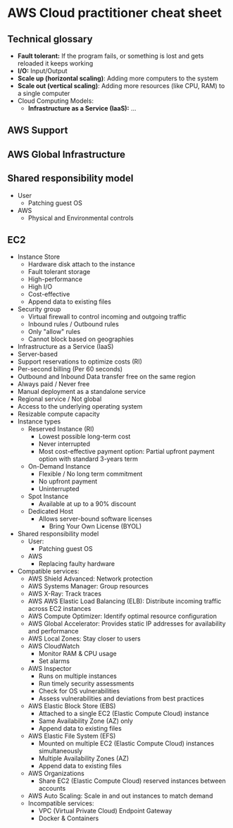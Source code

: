# AWS Cloud practitioner cheat sheet

## Technical glossary
- **Fault tolerant:** If the program fails, or something is lost and gets reloaded it keeps working
- **I/O:** Input/Output
- **Scale up (horizontal scaling)**: Adding more computers to the system
- **Scale out (vertical scaling)**: Adding more resources (like CPU, RAM) to a single computer
- Cloud Computing Models:
  - **Infrastructure as a Service (IaaS):** ...

## AWS Support

##  AWS Global Infrastructure

## Shared responsibility model
   - User
     - Patching guest OS
   - AWS
     - Physical and Environmental controls

## EC2
- Instance Store
  - Hardware disk attach to the instance
  - Fault tolerant storage
  - High-performance
  - High I/O
  - Cost-effective
  - Append data to existing files
- Security group
  - Virtual firewall to control incoming and outgoing traffic
  - Inbound rules / Outbound rules
  - Only "allow" rules
  - Cannot block based on geographies
- Infrastructure as a Service (IaaS)
- Server-based
- Support reservations to optimize costs (RI)
- Per-second billing (Per 60 seconds)
- Outbound and Inbound Data transfer free on the same region
- Always paid / Never free
- Manual deployment as a standalone service
- Regional service / Not global
- Access to the underlying operating system
- Resizable compute capacity
- Instance types
  - Reserved Instance (RI)
    - Lowest possible long-term cost
    - Never interrupted
    - Most cost-effective payment option: Partial upfront payment option with standard 3-years term
  - On-Demand Instance
    - Flexible / No long term commitment
    - No upfront payment
    - Uninterrupted
  - Spot Instance
    - Available at up to a 90% discount
  - Dedicated Host
    - Allows server-bound software licenses
      - Bring Your Own License (BYOL)
- Shared responsibility model
  - User:
    - Patching guest OS
  - AWS
    - Replacing faulty hardware
- Compatible services:
  - AWS Shield Advanced: Network protection
  - AWS Systems Manager: Group resources
  - AWS X-Ray: Track traces
  - AWS AWS Elastic Load Balancing (ELB): Distribute incoming traffic across EC2 instances
  - AWS Compute Optimizer: Identify optimal resource configuration
  - AWS Global Accelerator: Provides static IP addresses for availability and performance
  - AWS Local Zones: Stay closer to users
  - AWS CloudWatch
    - Monitor RAM & CPU usage
    - Set alarms
  - AWS Inspector
    - Runs on multiple instances
    - Run timely security assessments
    - Check for OS vulnerabilities
    - Assess vulnerabilities and deviations from best practices
  - AWS Elastic Block Store (EBS)
    - Attached to a single EC2 (Elastic Compute Cloud) instance
    - Same Availability Zone (AZ) only
    - Append data to existing files
  - AWS Elastic File System (EFS)
    - Mounted on multiple EC2 (Elastic Compute Cloud) instances simultaneously
    - Multiple Availability Zones (AZ)
    - Append data to existing files
  - AWS Organizations
    - Share EC2 (Elastic Compute Cloud) reserved instances between accounts
  - AWS Auto Scaling: Scale in and out instances to match demand
  - Incompatible services:
    -  VPC (Virtual Private Cloud) Endpoint Gateway
    -  Docker & Containers
